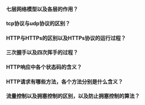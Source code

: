 #### 七层网络模型以及各层的作用？

#### tcp协议与udp协议的区别？

#### HTTP与HTTPs的区别以及HTTPs协议的运行过程？

#### 三次握手以及四次挥手的过程？

#### HTTP响应中各个状态码的含义？

#### HTTP请求有哪些方法，各个方法分别是什么含义？

#### 流量控制以及拥塞控制的区别，以及防止拥塞控制的算法？




